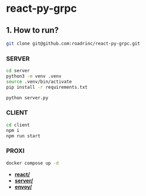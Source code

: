 # react-py-grpc


## 1. How to run?

```bash
git clone git@github.com:roadrinc/react-py-grpc.git
```

### SERVER

```bash
cd server
python3 -m venv .venv
source .venv/bin/activate
pip install -r requirements.txt

python server.py
```

### CLIENT
```bash
cd client
npm i
npm run start
```

### PROXI
```bash
docker compose up -d
```

- **[react/](http://localhost:3000/)**
- **[server/](http://localhost:50051/)**
- **[envoy/](http://localhost:9901/)**